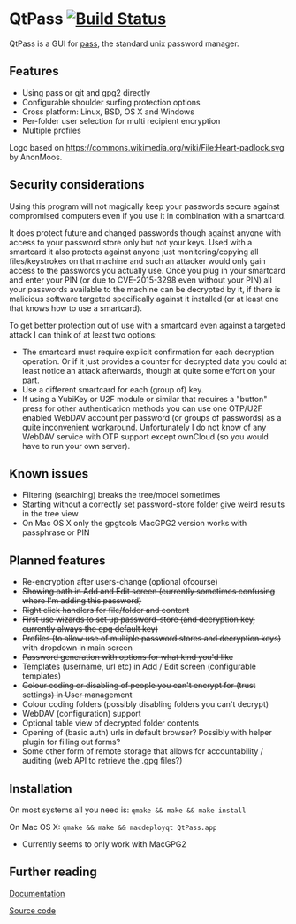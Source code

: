 QtPass [![Build Status](https://travis-ci.org/IJHack/qtpass.svg?branch=master)](https://travis-ci.org/IJHack/qtpass)
======

QtPass is a GUI for [pass](http://www.passwordstore.org/), the standard unix password manager.

Features
--------
* Using pass or git and gpg2 directly
* Configurable shoulder surfing protection options
* Cross platform: Linux, BSD, OS X and Windows
* Per-folder user selection for multi recipient encryption
* Multiple profiles

Logo based on https://commons.wikimedia.org/wiki/File:Heart-padlock.svg by AnonMoos.

Security considerations
-----------------------
Using this program will not magically keep your passwords secure against
compromised computers even if you use it in combination with a smartcard.

It does protect future and changed passwords though against anyone with access to
your password store only but not your keys.
Used with a smartcard it also protects against anyone just monitoring/copying
all files/keystrokes on that machine and such an attacker would only gain access
to the passwords you actually use.
Once you plug in your smartcard and enter your PIN (or due to CVE-2015-3298
even without your PIN) all your passwords available to the machine can be
decrypted by it, if there is malicious software targeted specifically against
it installed (or at least one that knows how to use a smartcard).

To get better protection out of use with a smartcard even against a targeted
attack I can think of at least two options:
* The smartcard must require explicit confirmation for each decryption operation.
  Or if it just provides a counter for decrypted data you could at least notice
  an attack afterwards, though at quite some effort on your part.
* Use a different smartcard for each (group of) key.
* If using a YubiKey or U2F module or similar that requires a "button" press for
  other authentication methods you can use one OTP/U2F enabled WebDAV account per
  password (or groups of passwords) as a quite inconvenient workaround.
  Unfortunately I do not know of any WebDAV service with OTP support except ownCloud
  (so you would have to run your own server).

Known issues
------------
* Filtering (searching) breaks the tree/model sometimes 
* Starting without a correctly set password-store folder give weird results in the tree view
* On Mac OS X only the gpgtools MacGPG2 version works with passphrase or PIN

Planned features
----------------
* Re-encryption after users-change (optional ofcourse)
* ~~Showing path in Add and Edit screen (currently sometimes confusing where I'm adding this password)~~
* ~~Right click handlers for file/folder and content~~
* ~~First use wizards to set up password-store (and decryption key, currently always the gpg default key)~~
* ~~Profiles (to allow use of multiple password stores and decryption keys) with dropdown in main screen~~
* ~~Password generation with options for what kind you'd like~~
* Templates (username, url etc) in Add / Edit screen (configurable templates)
* ~~Colour coding or disabling of people you can't encrypt for (trust settings) in User management~~
* Colour coding folders (possibly disabling folders you can't decrypt)
* WebDAV (configuration) support
* Optional table view of decrypted folder contents
* Opening of (basic auth) urls in default browser? Possibly with helper plugin for filling out forms?
* Some other form of remote storage that allows for accountability / auditing (web API to retrieve the .gpg files?)

Installation
------------
On most systems all you need is:
`qmake && make && make install`

On Mac OS X:
`qmake && make && macdeployqt QtPass.app`
* Currently seems to only work with MacGPG2

Further reading
---------------
[Documentation](http://qtpass.org/)

[Source code](https://github.com/IJHack/qtpass)

